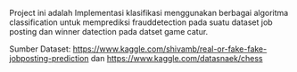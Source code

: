 Project ini adalah Implementasi klasifikasi menggunakan berbagai algoritma classification  untuk memprediksi frauddetection pada suatu dataset job posting dan winner datection
pada datset game catur.

Sumber Dataset: https://www.kaggle.com/shivamb/real-or-fake-fake-jobposting-prediction dan https://www.kaggle.com/datasnaek/chess
